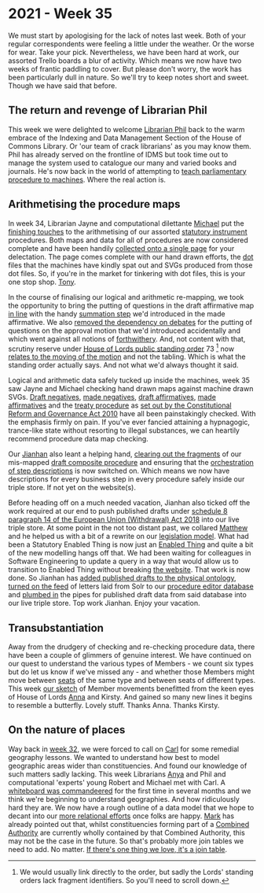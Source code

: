 # 2021 - Week 35

We must start by apologising for the lack of notes last week. Both of your regular correspondents were feeling a little under the weather. Or the worse for wear. Take your pick. Nevertheless, we have been hard at work, our assorted Trello boards a blur of activity. Which means we now have two weeks of frantic paddling to cover. But please don't worry, the work has been particularly dull in nature. So we'll try to keep notes short and sweet. Though we have said that before.

## The return and revenge of Librarian Phil

This week we were delighted to welcome [Librarian Phil](https://twitter.com/philbgorman) back to the warm embrace of the Indexing and Data Management Section of the House of Commons Library. Or 'our team of crack librarians' as you may know them. Phil has already served on the frontline of IDMS but took time out to manage the system used to catalogue our many and varied books and journals. He's now back in the world of attempting to [teach parliamentary procedure to machines](https://www.youtube.com/watch?v=JhS35f015SQ). Where the real action is.

## Arithmetising the procedure maps

In week 34, Librarian Jayne and computational dilettante [Michael](https://twitter.com/fantasticlife) put the [finishing touches](https://trello.com/c/oHRtD4ru/159-redo-all-si-procedures) to the arithmetising of our assorted [statutory instrument](https://en.wikipedia.org/wiki/Statutory_instrument_(UK)) procedures. Both maps and data for all of procedures are now considered complete and have been handily [collected onto a single page](https://ukparliament.github.io/ontologies/procedure/maps/) for your delectation. The page comes complete with our hand drawn efforts, the [dot](https://en.wikipedia.org/wiki/DOT_(graph_description_language)) files that the machines have kindly spat out and SVGs produced from those dot files. So, if you're in the market for tinkering with dot files, this is your one stop shop. [Tony](https://twitter.com/psychemedia).

In the course of finalising our logical and arithmetic re-mapping, we took the opportunity to bring the putting of questions in the draft affirmative map [in line](https://trello.com/c/NS9BrG7s/177-bring-lords-questions-put-in-line-with-made-affirmative-use-moveable-summation-for-draft-affirmative) with the handy [summation step](https://ukparliament.github.io/ontologies/procedure/flowcharts/meta/design-notes/with-step-types/#summation-steps) we'd introduced in the made affirmative. We also [removed the dependency on debates](https://trello.com/c/j6pu2sQ7/176-remove-dependency-on-debate-for-putting-question-on-approval-motion-in-lords-in-draft-affirmative) for the putting of questions on the approval motion that we'd introduced accidentally and which went against all notions of [forthwithery](https://erskinemay.parliament.uk/section/4784/questions-to-be-put-forthwith/). And, not content with that, scrutiny reserve under [House of Lords public standing order](https://www.parliament.uk/business/publications/house-of-lords-publications/rules-and-guides-for-business/the-standing-orders-of-the-house-of-lords-relating-to-public-business/) 73 [^1] now [relates to the moving of the motion](https://trello.com/c/3w891nII/174-draft-affirmative-scrutiny-reserve-is-on-moving-approval-motion-not-on-tabling) and not the tabling. Which is what the standing order actually says. And not what we'd always thought it said.

Logical and arithmetic data safely tucked up inside the machines, week 35 saw Jayne and Michael checking hand drawn maps against machine drawn SVGs. [Draft negatives](https://trello.com/c/cHro6D05/181-check-draft-negative-data), [made negatives](https://trello.com/c/jbL2yQDF/182-check-made-negative-data), [draft affirmatives](https://trello.com/c/uwoQ9xbp/183-check-draft-affirmative-data), [made affirmatives](https://trello.com/c/7xzbMKyq/184-check-made-affirmative-data) and the [treaty procedure](https://trello.com/c/4BdsIKsY/155-check-treaty-data) as [set out by the Constitutional Reform and Governance Act 2010](https://www.legislation.gov.uk/ukpga/2010/25/section/20#section-20) have all been painstakingly checked. With the emphasis firmly on pain. If you've ever fancied attaining a hypnagogic, trance-like state without resorting to illegal substances, we can heartily recommend procedure data map checking.

Our [Jianhan](https://twitter.com/jianhanzhu) also leant a helping hand, [clearing out the fragments](https://trello.com/c/ees9MgHR/175-clear-out-draft-composite-procedure-in-staging) of our mis-mapped [draft composite procedure](https://www.legislation.gov.uk/ukpga/Geo5/10-11/41#section-1-2) and ensuring that the [orchestration of step descriptions](https://trello.com/c/96TZsThS/178-step-description-orchestration) is now switched on. Which means we now have descriptions for every business step in every procedure safely inside our triple store. If not yet on the website(s).

Before heading off on a much needed vacation, Jianhan also ticked off the work required at our end to push published drafts under [schedule 8 paragraph 14 of the European Union (Withdrawal) Act 2018](https://www.legislation.gov.uk/ukpga/2018/16/schedule/8/enacted#schedule-8-paragraph-14) into our live triple store. At some point in the not too distant past, we collared [Matthew](https://twitter.com/mattwadd) and he helped us with a bit of a rewrite on our [legislation model](https://ukparliament.github.io/ontologies/legislation/legislation-ontology.html). What had been a Statutory Enabled Thing is now just an [Enabled Thing](https://ukparliament.github.io/ontologies/legislation/legislation-ontology.html#d4e168) and quite a bit of the new modelling hangs off that. We had been waiting for colleagues in Software Engineering to update a query in a way that would allow us to transition to Enabled Thing without breaking [the website](https://statutoryinstruments.parliament.uk/). That work is now done. So Jianhan has [added published drafts to the physical ontology](https://trello.com/c/Jrysyf83/7-add-published-drafts-to-physical-ontology), [turned on the feed](https://trello.com/c/PKOM0nRl/8-adjust-orchestration-to-pull-in-published-drafts) of letters laid from Solr to our [procedure editor database](https://github.com/ukparliament/ontologies/blob/master/procedure/meta/editor/schema.pdf) and [plumbed in](https://trello.com/c/CNuySfFU/22-orchestrate-published-draft-data-in-to-data-platform-triple-store) the pipes for published draft data from said database into our live triple store. Top work Jianhan. Enjoy your vacation.

## Transubstantiation

Away from the drudgery of checking and re-checking procedure data, there have been a couple of glimmers of genuine interest. We have continued on our quest to understand the various types of Members - we count six types but do let us know if we've missed any - and whether those Members might move between [seats](https://ukparliament.github.io/ontologies/house-membership/house-membership-ontology.html#d4e29) of the same type and between seats of different types. This week [our sketch](https://github.com/ukparliament/ontologies/blob/master/house-membership/transubstantiations/transubstantiations.pdf) of Member movements benefitted from the keen eyes of House of Lords [Anna](https://twitter.com/LoogaGirl) and Kirsty. And gained so many new lines it begins to resemble a butterfly. Lovely stuff. Thanks Anna. Thanks Kirsty.

## On the nature of places

Way back in [week 32](https://ukparliament.github.io/ontologies/meta/weeknotes/2021/32/#remedial-geographies), we were forced to call on [Carl](https://twitter.com/carlbaker) for some remedial geography lessons. We wanted to understand how best to model geographic areas wider than constituencies. And found our knowledge of such matters sadly lacking. This week Librarians [Anya](https://twitter.com/bitten_) and Phil and computational 'experts' young Robert and Michael met with Carl. A [whiteboard was commandeered](https://twitter.com/fantasticlife/status/1433019042101665794) for the first time in several months and we think we're beginning to understand geographies. And how ridiculously hard they are. We now have a rough outline of a data model that we hope to decant into our [more relational efforts](https://ukparliament.github.io/ontologies/meta/relational/) once folks are happy. [Mark](https://twitter.com/marksandford3) has already pointed out that, whilst constituencies forming part of a [Combined Authority](https://en.wikipedia.org/wiki/Combined_authority) are currently wholly contained by that Combined Authority, this may not be the case in the future. So that's probably more join tables we need to add. No matter. [If there's one thing we love, it's a join table](https://twitter.com/fantasticlife/status/1411996084864495617).







[^1]:We would usually link directly to the order, but sadly the Lords' standing orders lack fragment identifiers. So you'll need to scroll down. 